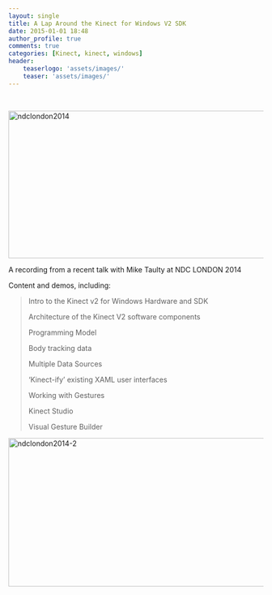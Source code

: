 ```yaml
---
layout: single
title: A Lap Around the Kinect for Windows V2 SDK
date: 2015-01-01 18:48
author_profile: true
comments: true
categories: [Kinect, kinect, windows]
header:
    teaserlogo: 'assets/images/'
    teaser: 'assets/images/'
---
```

<p>&nbsp;</p> <p><a href="http://www.ndcvideos.com/#/app/video/3301"><img title="ndclondon2014" style="border-left-width: 0px; border-right-width: 0px; border-bottom-width: 0px; display: block; border-top-width: 0px" border="0" alt="ndclondon2014" src="{{ site.baseurl }}/assets/images/2015/01/ndclondon2014_thumb.png" width="514" height="291"></a></p> <p>A recording from a recent talk with Mike Taulty at NDC LONDON 2014</p> <p>Content and demos, including:</p> <blockquote> <p>Intro to the Kinect v2 for Windows Hardware and SDK </p> <p>Architecture of the Kinect V2 software components</p> <p>Programming Model</p> <p>Body tracking data</p> <p>Multiple Data Sources</p> <p>‘Kinect-ify’ existing XAML user interfaces</p> <p>Working with Gestures</p> <p>Kinect Studio</p> <p>Visual Gesture Builder</p></blockquote> <p><a href="http://www.ndcvideos.com/#/app/video/3301"><img title="ndclondon2014-2" style="border-left-width: 0px; border-right-width: 0px; border-bottom-width: 0px; display: inline; border-top-width: 0px" border="0" alt="ndclondon2014-2" src="{{ site.baseurl }}/assets/images/2015/01/ndclondon20142_thumb.png" width="518" height="293"></a></p>
